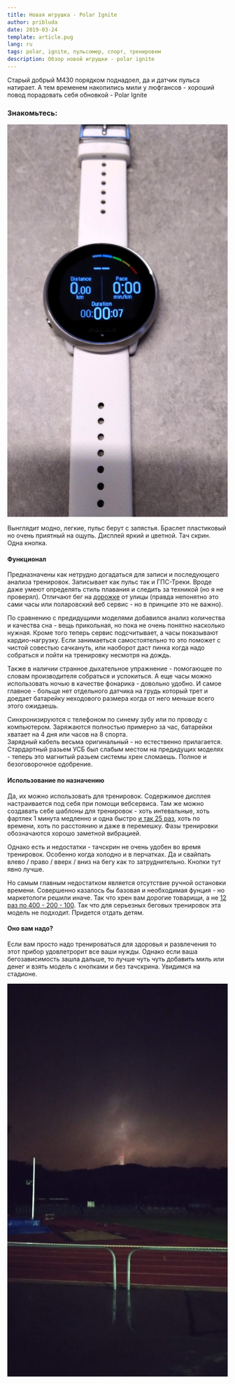 ```yaml
---
title: Новая игрушка - Polar Ignite
author: pribluda
date: 2019-03-24
template: article.pug
lang: ru
tags: polar, ignite, пульсомер, спорт, тренировкм
description: Обзор новой игрущки - polar ignite
---
```


Старый добрый М430 порядком поднадоел,  да и датчик  пульса натирает.  А тем временем накопились мили у люфгансов -  хороший повод порадовать себя обновкой - Polar Ignite
   
 <span class="more"></span>

### Знакомьтесь:
![Polar ignite](ignite.jpg)

Вынглядит модно,  легкие, пульс берут с запястья.  Браслет пластиковый но очень приятный на ощупь. Дисплей яркий и цветной.  Тач скрин. Одна кнопка.  


#### Функционал

Предназначены как нетрудно догадаться  для записи и последующего анализа тренировок. Записывает как пульс так и ГПС-Треки.
Вроде даже умеют определять  стиль плавания и следить за техникой (но я не проверял).  Отличают бег на [дорожке](https://www.strava.com/activities/2761489294) от 
улицы (правда непонятно это сами часы или поларовский веб сервис - но в принципе это не важно). 

По сравнению с предидущими моделями добавился анализ количества и качества сна - вещь прикольная, но пока не очень понятно насколько нужная.  Кроме того теперь 
сервис подсчитывает, а часы показывают кардио-нагрузку. Если занимаеться самостоятельно то это поможет с чистой совестью сачкануть,  или наоборот даст пинка когда  надо 
собраться и пойти на тренировку несмотря на дождь. 


 Также в наличии странное дыхательное упражнение - помогающее по словам производителя собраться и успокиться. А еще  часы можно использовать ночью в качестве фонарика - довольно 
 удобно.  И самое главное -  больще нет отдельного датчика на грудь который трет и доедает батарейку  неходового размера когда от него меньше всего этого ожидаешь. 
  

Синхронизируются с телефоном по синему зубу или по проводу с компьютером. Заряжаются полностью примерно за час,  батарейки хватает на 4 дня или часов на 8 спорта.  
Зарядный кабель весьма оригинальный - но естественно прилагается. Стардартный разьем УСБ был слабым местом на предидущих моделях - теперь это магнитый разьем системы 
хрен сломаешь. Полное и безоговорочное одобрение. 


#### Использование по назначению

Да, их можно использовать для тренировок. Содержимое дисплея настраивается под себя при помощи  вебсервиса.  Там же можно  создавать себе шаблоны 
для тренировок -  хоть интевальные,  хоть фартлек  1 минута медленно и одна быстро [и так 25 раз](https://www.strava.com/activities/2762552917), 
хоть по времени, хоть по расстоянию и даже в перемешку.  Фазы тренировки  обозначаются хорошо заметной вибрацией.

Однако есть и недостатки - тачскрин не очень удобен во время тренировок.  Особенно когда холодно и в перчатках. Да и свайпать 
влево / право / вверх / вниз на бегу как то затруднительно.  Кнопки тут явно лучше.

Но самым главным недостатком является отсутствие ручной остановки времени.  Совершенно казалось бы базовая и необходимая фунция - но маркетологи
решили иначе.  Так что хрен вам дорогие товарищи, а не [12 раз по 400 - 200 - 100](https://www.strava.com/activities/2653698971). Так что для серьезных 
беговых тренировок эта модель не подходит.  Придется отдать детям.

 #### Оно вам надо?
 
Если вам просто надо тренироваться для здоровья и развлечения то этот прибор удовлетрорит все ваши нужды.   Однако если ваша бегозависимость зашла дальше,  то лучше чуть чуть добавить миль или денег и взять  модель с кнопками  и без тачскрина.   Увидимся на стадионе.
 
![Стадион](stadion.jpg)


